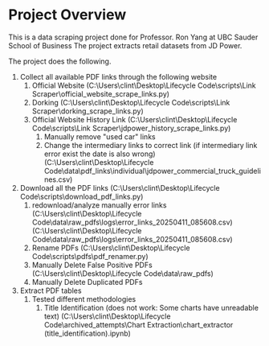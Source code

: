 # Project Overview

This is a data scraping project done for Professor. Ron Yang at UBC Sauder School of Business
The project extracts retail datasets from JD Power. 

The project does the following.

1. Collect all available PDF links through the following website
    1. Official Website (C:\Users\clint\Desktop\Lifecycle Code\scripts\Link Scraper\official_website_scrape_links.py)
    2. Dorking (C:\Users\clint\Desktop\Lifecycle Code\scripts\Link Scraper\dorking_scrape_links.py)
    3. Official Website History Link (C:\Users\clint\Desktop\Lifecycle Code\scripts\Link Scraper\jdpower_history_scrape_links.py)
        1. Manually remove "used car" links
        2. Change the intermediary links to correct link (if intermediary link error exist the date is also wrong) (C:\Users\clint\Desktop\Lifecycle Code\data\pdf_links\individual\jdpower_commercial_truck_guidelines.csv)
2. Download all the PDF links (C:\Users\clint\Desktop\Lifecycle Code\scripts\download_pdf_links.py)
    1. redownload/analyze manually error links (C:\Users\clint\Desktop\Lifecycle Code\data\raw_pdfs\logs\error_links_20250411_085608.csv) (C:\Users\clint\Desktop\Lifecycle Code\data\raw_pdfs\logs\error_links_20250411_085608.csv)
    2. Rename PDFs (C:\Users\clint\Desktop\Lifecycle Code\scripts\pdfs\pdf_renamer.py)
    3. Manually Delete False Positive PDFs (C:\Users\clint\Desktop\Lifecycle Code\data\raw_pdfs)
    4. Manually Delete Duplicated PDFs
3. Extract PDF tables
    1. Tested different methodologies 
        1. Title Identification (does not work: Some charts have unreadable text) (C:\Users\clint\Desktop\Lifecycle Code\archived_attempts\Chart Extraction\chart_extractor (title_identification).ipynb)